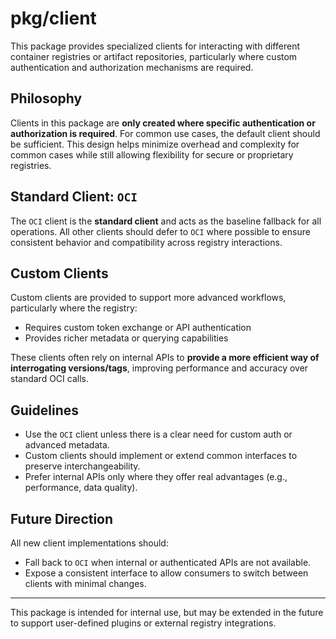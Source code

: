 # pkg/client

This package provides specialized clients for interacting with different container registries or artifact repositories, particularly where custom authentication and authorization mechanisms are required.

## Philosophy

Clients in this package are **only created where specific authentication or authorization is required**. For common use cases, the default client should be sufficient. This design helps minimize overhead and complexity for common cases while still allowing flexibility for secure or proprietary registries.

## Standard Client: `OCI`

The `OCI` client is the **standard client** and acts as the baseline fallback for all operations. All other clients should defer to `OCI` where possible to ensure consistent behavior and compatibility across registry interactions.

## Custom Clients

Custom clients are provided to support more advanced workflows, particularly where the registry:

* Requires custom token exchange or API authentication
* Provides richer metadata or querying capabilities

These clients often rely on internal APIs to **provide a more efficient way of interrogating versions/tags**, improving performance and accuracy over standard OCI calls.

## Guidelines

* Use the `OCI` client unless there is a clear need for custom auth or advanced metadata.
* Custom clients should implement or extend common interfaces to preserve interchangeability.
* Prefer internal APIs only where they offer real advantages (e.g., performance, data quality).

## Future Direction

All new client implementations should:

* Fall back to `OCI` when internal or authenticated APIs are not available.
* Expose a consistent interface to allow consumers to switch between clients with minimal changes.

---

This package is intended for internal use, but may be extended in the future to support user-defined plugins or external registry integrations.

